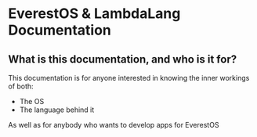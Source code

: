 # EverestOS & LambdaLang Documentation

## What is this documentation, and who is it for?

This documentation is for anyone interested in knowing the inner workings of both:
- The OS
- The language behind it

As well as for anybody who wants to develop apps for EverestOS